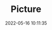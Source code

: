 ---
weight: 1
images:
- /images/edited/41.jpeg
title: Picture
date: 2022-05-16 10:11:35
tags: [luminarneo,work,ILCE7M3,44.0,person,umbrella]
---